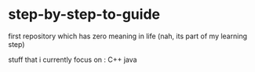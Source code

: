 # step-by-step-to-guide
first repository which has zero meaning in life (nah, its part of my learning step)

stuff that i currently focus on :
C++
java
